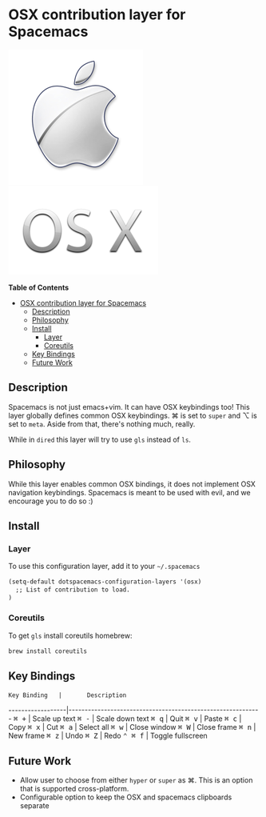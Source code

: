 # OSX contribution layer for Spacemacs

![applogo](img/apple.png)![osxlogo](img/osx.png)

<!-- markdown-toc start - Don't edit this section. Run M-x markdown-toc/generate-toc again -->
**Table of Contents**

- [OSX contribution layer for Spacemacs](#osx-contribution-layer-for-spacemacs)
    - [Description](#description)
    - [Philosophy](#philosophy)
    - [Install](#install)
        - [Layer](#layer)
        - [Coreutils](#coreutils)
    - [Key Bindings](#key-bindings)
    - [Future Work](#future-work)

<!-- markdown-toc end -->

## Description

Spacemacs is not just emacs+vim. It can have OSX keybindings too! 
This layer globally defines common OSX keybindings. ⌘ is set to
`super` and ⌥ is set to `meta`. Aside from that, there's nothing
much, really.

While in `dired` this layer will try to use `gls` instead of `ls`.

## Philosophy

While this layer enables common OSX bindings, it does not implement
OSX navigation keybindings. Spacemacs is meant to be used with evil,
and we encourage you to do so :)

## Install

### Layer

To use this configuration layer, add it to your `~/.spacemacs`

```elisp
(setq-default dotspacemacs-configuration-layers '(osx)
  ;; List of contribution to load.
)
```

### Coreutils

To get `gls` install coreutils homebrew:

```sh
brew install coreutils
```

## Key Bindings

    Key Binding   |       Description
------------------|------------------------------------------------------------
<kbd>⌘ +</kbd>    | Scale up text
<kbd>⌘ -</kbd>    | Scale down text
<kbd>⌘ q</kbd>    | Quit
<kbd>⌘ v</kbd>    | Paste
<kbd>⌘ c</kbd>    | Copy
<kbd>⌘ x</kbd>    | Cut
<kbd>⌘ a</kbd>    | Select all
<kbd>⌘ w</kbd>    | Close window
<kbd>⌘ W</kbd>    | Close frame
<kbd>⌘ n</kbd>    | New frame
<kbd>⌘ z</kbd>    | Undo
<kbd>⌘ Z</kbd>    | Redo
<kbd>⌃ ⌘ f</kbd>  | Toggle fullscreen

## Future Work

- Allow user to choose from either `hyper` or `super` as ⌘. This is an option that is supported cross-platform.
- Configurable option to keep the OSX and spacemacs clipboards separate
